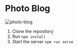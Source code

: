 # Photo Blog

![photo-blog](https://user-images.githubusercontent.com/25851867/30694304-058876b2-9e99-11e7-8e3e-df00182b542e.jpg)

1. Clone the repository
2. Run `npm install`
3. Start the server `npm run serve`